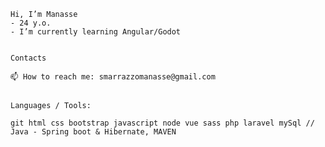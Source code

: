 ~~~~~~~~~~~~~~~~~~~~~~~
Hi, I’m Manasse
- 24 y.o.
- I’m currently learning Angular/Godot


~~~~~~~~~~~~~~~~~~~~~~~
~~~~~~~~~~~~~~~~~~~~~~~
Contacts

📫 How to reach me: smarrazzomanasse@gmail.com
~~~~~~~~~~~~~~~~~~~~~~~
~~~~~~~~~~~~~~~~~~~~~~~

Languages / Tools:

git html css bootstrap javascript node vue sass php laravel mySql // Java - Spring boot & Hibernate, MAVEN
~~~~~~~~~~~~~~~~~~~~~~~


















